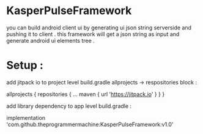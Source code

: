 # KasperPulseFramework
you can build android client ui by generating ui json string serverside and pushing it to client . this framework will get a json string as input and generate android ui elements tree . 

# Setup :

add jitpack io to project level build.gradle allprojects -> respositories block :

  allprojects 
  {
    repositories 
    {
      ...
      maven { url 'https://jitpack.io' }
    }
  }

add library dependency to app level build.gradle :

  implementation 'com.github.theprogrammermachine:KasperPulseFramework:v1.0'


